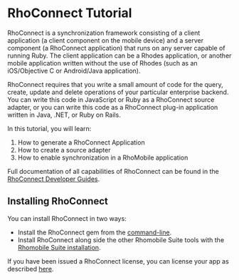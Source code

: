 # RhoConnect Tutorial

RhoConnect is a synchronization framework consisting of a client application (a client component on the mobile device) and a server component (a RhoConnect application) that runs on any server capable of running Ruby. The client application can be a Rhodes application, or another mobile application written without the use of Rhodes (such as an iOS/Objective C or Android/Java application).

RhoConnect requires that you write a small amount of code for the query, create, update and delete operations of your particular enterprise backend. You can write this code in JavaScript or Ruby as a RhoConnect source adapter, or you can write this code as a RhoConnect plug-in application written in Java, .NET, or Ruby on Rails.

In this tutorial, you will learn:

1. How to generate a RhoConnect Application 
2. How to create a source adapter
3. How to enable synchronization in a RhoMobile application

Full documentation of all capabilities of RhoConnect can be found in the [RhoConnect Developer Guides](../../5.0.0/rhoconnect/introduction).

## Installing RhoConnect

You can install RhoConnect in two ways:
  
  * Install the RhoConnect gem from the [command-line](../../5.0.0/rhoconnect/install).
  * Install RhoConnect along side the other Rhomobile Suite tools with the [Rhomobile Suite installation](../../5.0.0/guide/rhomobile-install).

If you have been issued a RhoConnect license, you can license your app as described [here](../guide/licensing-rhoconnect).

